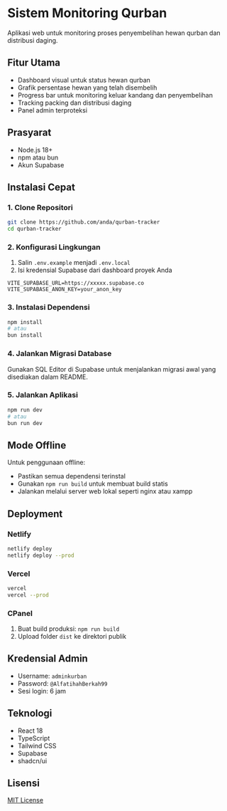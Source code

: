 
# Sistem Monitoring Qurban

Aplikasi web untuk monitoring proses penyembelihan hewan qurban dan distribusi daging.

## Fitur Utama

- Dashboard visual untuk status hewan qurban
- Grafik persentase hewan yang telah disembelih
- Progress bar untuk monitoring keluar kandang dan penyembelihan
- Tracking packing dan distribusi daging
- Panel admin terproteksi

## Prasyarat

- Node.js 18+ 
- npm atau bun
- Akun Supabase

## Instalasi Cepat

### 1. Clone Repositori

```bash
git clone https://github.com/anda/qurban-tracker
cd qurban-tracker
```

### 2. Konfigurasi Lingkungan

1. Salin `.env.example` menjadi `.env.local`
2. Isi kredensial Supabase dari dashboard proyek Anda

```
VITE_SUPABASE_URL=https://xxxxx.supabase.co
VITE_SUPABASE_ANON_KEY=your_anon_key
```

### 3. Instalasi Dependensi

```bash
npm install
# atau
bun install
```

### 4. Jalankan Migrasi Database

Gunakan SQL Editor di Supabase untuk menjalankan migrasi awal yang disediakan dalam README.

### 5. Jalankan Aplikasi

```bash
npm run dev
# atau
bun run dev
```

## Mode Offline

Untuk penggunaan offline:
- Pastikan semua dependensi terinstal
- Gunakan `npm run build` untuk membuat build statis
- Jalankan melalui server web lokal seperti nginx atau xampp

## Deployment

### Netlify
```bash
netlify deploy
netlify deploy --prod
```

### Vercel
```bash
vercel
vercel --prod
```

### CPanel
1. Buat build produksi: `npm run build`
2. Upload folder `dist` ke direktori publik

## Kredensial Admin

- Username: `adminkurban`
- Password: `@AlfatihahBerkah99`
- Sesi login: 6 jam

## Teknologi

- React 18
- TypeScript
- Tailwind CSS
- Supabase
- shadcn/ui

## Lisensi

[MIT License](https://opensource.org/licenses/MIT)

